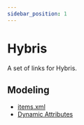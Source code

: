 ```yaml
---
sidebar_position: 1
---
```


# Hybris
A set of links for Hybris.

## Modeling
- [items.xml](https://help.sap.com/viewer/d0224eca81e249cb821f2cdf45a82ace/2005/en-US/8bff7a568669101488a5e40cb7bbd0b9.html)
- [Dynamic Attributes](https://help.sap.com/viewer/d0224eca81e249cb821f2cdf45a82ace/2005/en-US/8bb46096866910149208fae7c4ec7596.html)
